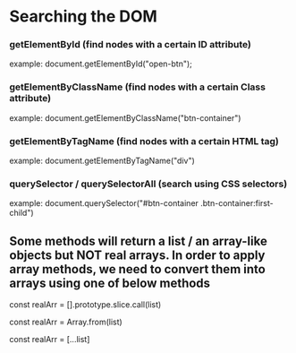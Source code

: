# Searching the DOM

### getElementById (find nodes with a certain ID attribute)
example: document.getElementById("open-btn");

### getElementByClassName (find nodes with a certain Class attribute)
example: document.getElementByClassName("btn-container")

### getElementByTagName (find nodes with a certain HTML tag)
example: document.getElementByTagName("div")

### querySelector / querySelectorAll (search using CSS selectors)
example: document.querySelector("#btn-container .btn-container:first-child")


## Some methods will return a list / an array-like objects but NOT real arrays. In order to apply array methods, we need to convert them into arrays using one of below methods

const realArr = [].prototype.slice.call(list)

const realArr = Array.from(list)

const realArr = [...list]




